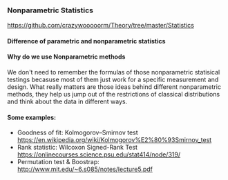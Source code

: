 ### Nonparametric Statistics

https://github.com/crazywooooorm/Theory/tree/master/Statistics

#### Difference of parametric and nonparametric statistics

#### Why do we use Nonparametric methods
We don't need to remember the formulas of those nonparametric statisical
testings becasuse most of them just work for a specific measurement and design.
What really matters are those ideas behind different nonparametric methods, they
help us jump out of the restrictions of classical distributions and think about
the data in different ways.

#### Some examples:

* Goodness of fit: Kolmogorov–Smirnov test https://en.wikipedia.org/wiki/Kolmogorov%E2%80%93Smirnov_test
* Rank statistic: Wilcoxon Signed-Rank Test https://onlinecourses.science.psu.edu/stat414/node/319/
* Permutation test & Boostrap: http://www.mit.edu/~6.s085/notes/lecture5.pdf
